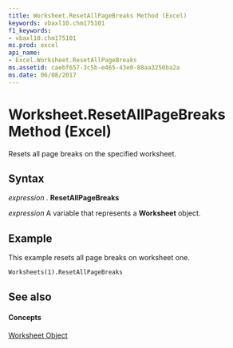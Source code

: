 ```yaml
---
title: Worksheet.ResetAllPageBreaks Method (Excel)
keywords: vbaxl10.chm175101
f1_keywords:
- vbaxl10.chm175101
ms.prod: excel
api_name:
- Excel.Worksheet.ResetAllPageBreaks
ms.assetid: caebf657-3c5b-e465-43e0-88aa3250ba2a
ms.date: 06/08/2017
---
```



# Worksheet.ResetAllPageBreaks Method (Excel)

Resets all page breaks on the specified worksheet.


## Syntax

 _expression_ . **ResetAllPageBreaks**

 _expression_ A variable that represents a **Worksheet** object.


## Example

This example resets all page breaks on worksheet one.


```vb
Worksheets(1).ResetAllPageBreaks
```


## See also


#### Concepts


[Worksheet Object](Excel.Worksheet.md)


